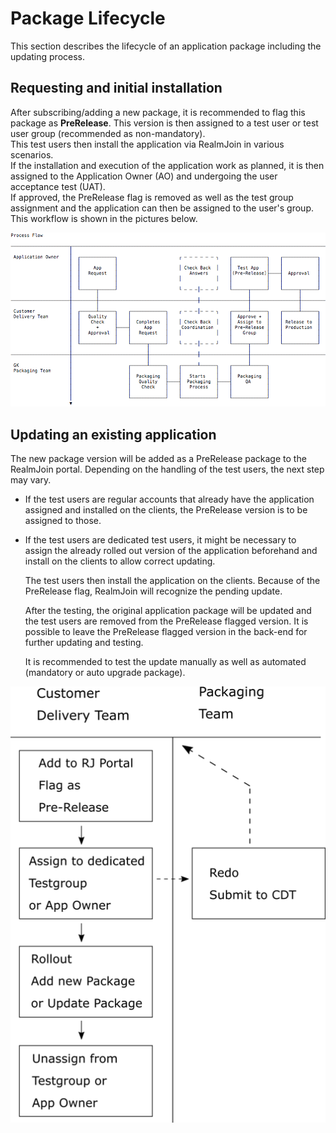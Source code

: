 # Package Lifecycle

This section describes the lifecycle of an application package including the updating process.  


## Requesting and initial installation

After subscribing/adding a new package, it is recommended to flag this package as **PreRelease**. This version is then assigned to a test user or test user group \(recommended as non-mandatory\).  
This test users then install the application via RealmJoin in various scenarios.  
If the installation and execution of the application work as planned, it is then assigned to the Application Owner \(AO\) and undergoing the user acceptance test \(UAT\).  
If approved, the PreRelease flag is removed as well as the test group assignment and the application can then be assigned to the user's group. This workflow is shown in the pictures below.

![](../.gitbook/assets/rj-package-workflow.png)

## Updating an existing application

The new package version will be added as a PreRelease package to the RealmJoin portal. Depending on the handling of the test users, the next step may vary.

* If the test users are regular accounts that already have the application assigned and installed on the clients, the PreRelease version is to be assigned to those.
* If the test users are dedicated test users, it might be necessary to assign the already rolled out version of the application beforehand and install on the clients to allow correct updating.  

  The test users then install the application on the clients. Because of the PreRelease flag, RealmJoin will recognize the pending update.  

  After the testing, the original application package will be updated and the test users are removed from the PreRelease flagged version. It is possible to leave the PreRelease flagged version in the back-end for further updating and testing.

  It is recommended to test the update manually as well as automated \(mandatory or auto upgrade package\).

![](../.gitbook/assets/rj-package-workflow-detail.png)

